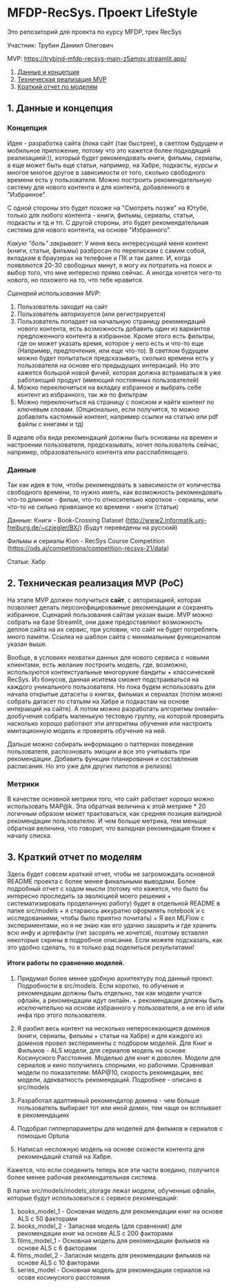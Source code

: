 # MFDP-RecSys. Проект LifeStyle
Это репозиторий для проекта по курсу MFDP, трек RecSys 

Участник: Трубин Даниил Олегович

MVP: https://trybind-mfdp-recsys-main-z5amqv.streamlit.app/

1. [Данные и концепция](#data_and_concepts)
2. [Техническая реализация MVP](#tech_realisation)
3. [Краткий отчет по моделям](#models)

## <a name="data_and_concepts">1. Данные и концепция</a> 
### Концепция
Идея - разработка сайта (пока сайт (так быстрее), в светлом будущем и мобильное приложение, потому что это кажется более подходящей реализацией:)), который будет рекомендовать книги, фильмы, сериалы, а еще может быть еще статьи, например, на Хабре, подкасты, курсы и многое многое другое в зависимости от того, сколько свободного времени есть у пользователя. Можно построить рекомендательную систему для нового контента и для контента, добавленного в "Избранное".

С одной стороны это будет похоже на "Смотреть позже" на Ютубе, только для любого контента - книги, фильмы, сериалы, статьи, подкасты и тд и тп.
С другой стороны, это будет рекомендательная система для нового контента, на основе "Избранного".

*Какую "боль" закрывает*: У меня весь интересующий меня контент (книги, статьи, фильмы) разбросан по перепискам с самим собой, вкладкам в браузерах на телефоне и ПК и так далее. И, когда появляются 20-30 свободных минут, я могу их потратить на поиск и выбор того, что мне интересно прямо сейчас.
А иногда хочется чего-то нового, но похожего на то, что тебе нравится.

*Сценарий использования MVP*:
1) Пользователь заходит на сайт
2) Пользователь авторизуется (или регистрируется)
3) Пользователь попадает на начальную страницу рекомендаций нового контента, есть возможность добавить один из вариантов предложенного контента в избранное. Кроме этого есть фильтры, где он может указать время, которое у него есть и что-то еще (Например, предпочтения, или еще что-то). В светлом будущем можно будет попытаться предсказывать, сколько времени есть у пользователя на основе его предыдущих интеракций. Но это кажется большой новой фичей, которая должна встраиваться в уже работающий продукт (имеющий постоянных пользователей)
4) Можно переключиться на вкладку избранное и выбрать себе контент из избранного, так же по фильтрам
5) Можно переключиться на страницу с поиском и найти контент по ключевым словам. (Опционально, если получится, то можно добавлять кастомный контент, например ссылки на статью или pdf файлы с книгами и тд)

В идеале оба вида рекомендаций должны быть основаны на времен и настроении пользователя, предсказывать, хочет пользователь сейчас, например, образовательного контента или расслабляющего.

### Данные 
Так как идея в том, чтобы рекомендовать в зависимости от количества свободного времени, то нужно иметь, как возможность рекомендовать что-то длинное - фильм, что-то относительно короткое - сериалы, или что-то не сильно привязаное ко времени - книги (статьи)

Данные: 
Книги - Book-Crossing Dataset (http://www2.informatik.uni-freiburg.de/~cziegler/BX/) (Будут переведены на русский)

Фильмы и сериалы Kion - RecSys Course Competition (https://ods.ai/competitions/competition-recsys-21/data)

Статьи: Хабр

## 2. <a name="tech_realisation">Техническая реализация MVP (PoC)</a> 

На этапе MVP должен получиться **сайт**, с авторизацией, которая позволяет делать персонофицированные рекомендации и сохранять избранное.
Сценарий пользования сайтам указан выше.
MVP можно собрать на базе Streamlit, они даже предоставляют возможность деплоя сайта на их сервис, при условии, что сайт не будет потреблять много памяти.
Ссылка на шаблон сайта с минимальным функционалом указан выше.

Вообще, в условиях нехватки данных для нового сервиса с новыми клиентами, есть желание построить модель, где, возможно, используются контекстуальные многорукие бандиты + классический RecSys. Из бонусов, данная иситема сможет подстраиваться на каждого уникального пользователя. Но пока будем использовать для начала открытые датасеты о книгах, фильмах и сериалах (потом можно собрать датасет по статьям на Хабре и подкастам на основе интеракций на сайте). А потом можно разработать алгоритмы онлайн-дообучения собрать маленькую тестовую группу, на которой проверить насколько хорошо работают эти алгоритмы обучения или настроить имитационную модель и проверять обучение на ней. 

Дальше можно собирать информацию о паттернах поведения пользователя, распозновать эмоции и все это учитывать при рекомендации.
Добавить функции планирования и составления расписания. Но это уже для других пилотов и релизов)

### Метрики
В качестве основной метрики того, что сайт работает хорошо можно использовать MAP@k. Эта обратная величина к этой метрике * 20 логичным образом может трактоваться, как средняя позиция валидной рекомендации пользователю. И чем больше метрика, тем меньше обратная величина, что говорит, что валидная рекомендация ближе к началу списка.

## 3. <a name="models">Краткий отчет по моделям</a> 

Здесь будет совсем краткий отчет, чтобы не загромождать основной README проекта с более менее финальными выводами. Более подробный отчет с ходом мысли (потому что кажется, что было бы интересно проследить за эволюцией моего решения + систематизировать проделанную работу) будет в отдельной README в папке src/models + я стараюсь аккуратно оформлять notebook`и c исследованиями, чтобы было приятно почитать) + Я вел MLFlow с экспериментами, но я не знаю как его удачно зашарить и где хранить всю инфу и артефакты (гит засорять не хочется), поэтому вставлял некоторые скрины в подробное описание. Если можете подсказать, как это удобно сделать, то я только рад поделиться результатами!

#### Итоги работы по сравнению моделей. 

1) Придумал более менее удобную архитектуру под данный проект. Подробности в src/models. Если коротко, то обучение и рекомендации должны быть отдельно, так как модели учатся офлайн, а рекомендации идут онлайн. + рекомендации дложны быть исключительно на основе избранного у пользователя, а не его id или инфа про этого пользователя.

2) Я разбил весь контент на несколько непересекающися доменов (книги, сериалы, фильмы + статьи на Хабре) и для каждого из доменов провел эксперименты с подбором моделей. Для Книг и Фильмов - ALS модели, для сериалов модель на основе Косинусного Расстояния. Моделью для книг я доволен. Модели для сериалов и кино получились спорными, но рабочими. Сравнивал модели по показателям: MAP@10, скорость рекомндации, вес модели, адекватность рекомендаций. Подробнее - описано в src/models

3) Разработал адаптивный рекомендатор домена - чем больше пользователь выбирает тот или иной домен, тем чаще он всплывает в рекомендациях 

4) Подобрал гипперпараметры для моделей для фильмов и сериалов с помощью Optuna

5) Написал несложную модель на основе схожести контента для рекомендаций статей на Хабре.

Кажется, что если соеденить теперь все эти части воедино, получится более менее рабочая рекомендательная система.

В папке src/models/models_storage лежат модели, обученные офлайн, которые будут использоваться с сервисе рекомендаций:
1) books_model_1 - Основная модель для рекомендации книг на основе ALS с 50 факторами
2) books_model_2 - Запасная модель (для сравнения) для рекомендации книг на основе ALS с 200 факторами
3) films_model_1 - Основная модель для рекомендации фильмов на основе ALS с 6 факторами
4) films_model_2 - Запасная модель для рекомендации фильмов на основе ALS c 10 факторами 
5) series_model - Основная модель для рекомендации сериалов на осове косинусного расстояния



